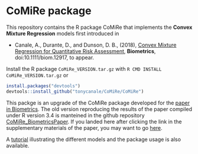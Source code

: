 # CoMiRe package

This repository contains the R package CoMiRe that implements the **Convex Mixture Regression** models first introduced in

- Canale, A., Durante, D., and Dunson, D. B., (2018), [Convex Mixture Regression for Quantitative Risk Assessment](https://onlinelibrary.wiley.com/doi/full/10.1111/biom.12917), __Biometrics__, doi:10.1111/biom.12917, to appear.

Install the R package `CoMiRe_VERSION.tar.gz` with `R CMD INSTALL CoMiRe_VERSION.tar.gz` or

```R
install.packages("devtools")
devtools::install_github("tonycanale/CoMiRe/CoMiRe")
```

This packge is an upgrade of the CoMiRe package developed for the [paper in Biometrics](https://onlinelibrary.wiley.com/doi/full/10.1111/biom.12917). The old version reproducing the results of the paper compiled under R version 3.4 is manteined in the github repository [CoMiRe_BiometricsPaper](https://github.com/tonycanale/CoMiRe_BiometricsPaper). If you landed here after clicking the link in the supplementary materials of the paper, you may want to go [here](https://onlinelibrary.wiley.com/doi/full/10.1111/biom.12917). 

A  [tutorial](Tutorial.md) illustrating the different models and the package usage is also available. 
